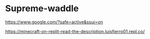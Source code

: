 # Supreme-waddle
https://www.google.com/?safe=active&ssui=on

https://minecraft-on-replit-read-the-description.luisfierro01.repl.co/
